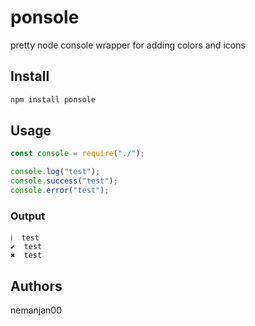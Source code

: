 # ponsole

pretty node console wrapper for adding colors and icons

## Install

```bash
npm install ponsole
```

## Usage

```javascript
const console = require("./");

console.log("test");
console.success("test");
console.error("test");
```

### Output

```
ℹ  test
✔  test
✖  test

```

## Authors

nemanjan00

